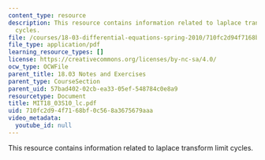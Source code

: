 ```yaml
---
content_type: resource
description: This resource contains information related to laplace transform limit
  cycles.
file: /courses/18-03-differential-equations-spring-2010/710fc2d94f7168bf0c568a3675679aaa_MIT18_03S10_lc.pdf
file_type: application/pdf
learning_resource_types: []
license: https://creativecommons.org/licenses/by-nc-sa/4.0/
ocw_type: OCWFile
parent_title: 18.03 Notes and Exercises
parent_type: CourseSection
parent_uid: 57bad402-02cb-ea33-05ef-548784c0e8a9
resourcetype: Document
title: MIT18_03S10_lc.pdf
uid: 710fc2d9-4f71-68bf-0c56-8a3675679aaa
video_metadata:
  youtube_id: null
---
```

This resource contains information related to laplace transform limit cycles.